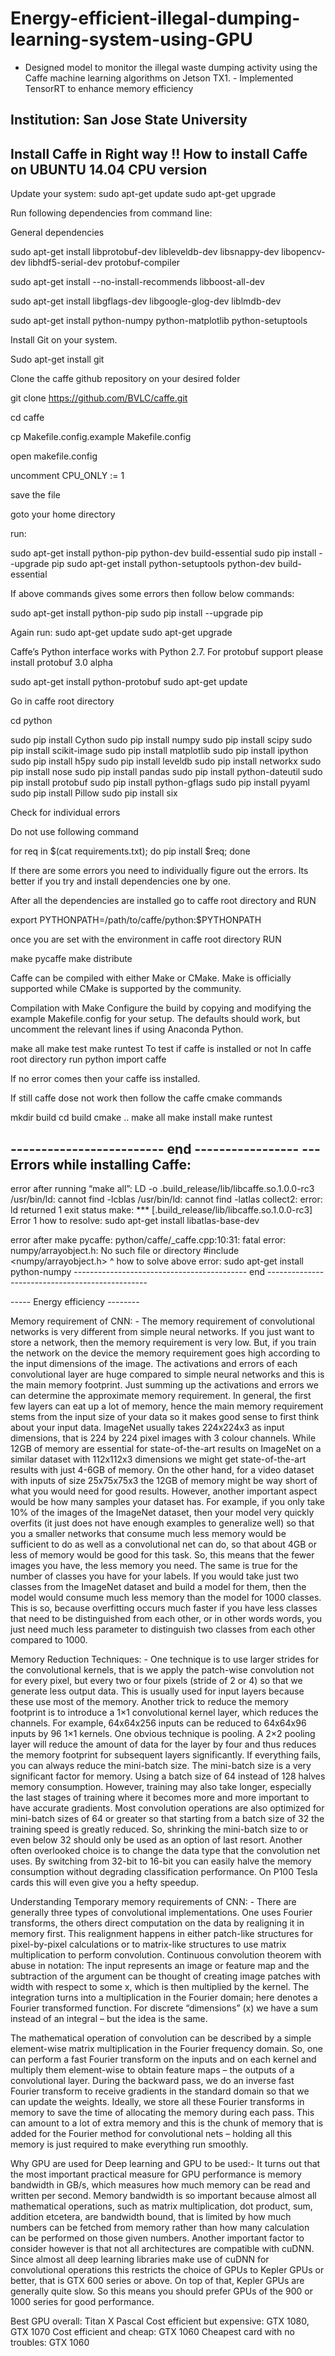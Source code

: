 # Energy-efficient-illegal-dumping-learning-system-using-GPU
- Designed model to monitor the illegal waste dumping activity using the Caffe machine learning algorithms on Jetson TX1.  - Implemented TensorRT to enhance memory efficiency

Institution: San Jose State University
-------------------------------------------------------------------------------------
Install Caffe in Right way !!
How to install Caffe on UBUNTU 14.04 CPU version
-------------------------------------------------------------------------------------
Update your system:
sudo apt-get update
sudo apt-get upgrade

Run following dependencies from command line:

General dependencies

sudo apt-get install libprotobuf-dev libleveldb-dev libsnappy-dev libopencv-dev libhdf5-serial-dev protobuf-compiler

sudo apt-get install --no-install-recommends libboost-all-dev

sudo apt-get install libgflags-dev libgoogle-glog-dev liblmdb-dev

sudo apt-get install python-numpy python-matplotlib python-setuptools

Install Git on your system.

Sudo apt-get install git

Clone the caffe github repository on your desired folder

git clone https://github.com/BVLC/caffe.git

cd caffe

cp Makefile.config.example Makefile.config

open makefile.config

uncomment CPU_ONLY := 1

save the file

goto your home directory

run:

sudo apt-get install python-pip python-dev build-essential 
sudo pip install --upgrade pip 
sudo apt-get install python-setuptools python-dev build-essential

If above commands gives some errors then follow below commands:
 
sudo apt-get install python-pip
sudo pip install --upgrade pip 

Again run: 
sudo apt-get update
sudo apt-get upgrade

Caffe’s Python interface works with Python 2.7. For protobuf support please install protobuf 3.0 alpha

sudo apt-get install python-protobuf
sudo apt-get update

Go in caffe root directory

cd python

sudo pip install Cython
sudo pip install numpy
sudo pip install scipy
sudo pip install scikit-image
sudo pip install matplotlib
sudo pip install ipython
sudo pip install h5py
sudo pip install leveldb
sudo pip install networkx
sudo pip install nose
sudo pip install pandas
sudo pip install python-dateutil
sudo pip install protobuf
sudo pip install python-gflags
sudo pip install pyyaml
sudo pip install Pillow
sudo pip install six

Check for individual errors

Do not use following command 

for req in $(cat requirements.txt); do pip install $req; done

If there are some errors you need to individually figure out the errors.
Its better if you try and install dependencies one by one.

After all the dependencies are installed go to caffe root directory and RUN

export PYTHONPATH=/path/to/caffe/python:$PYTHONPATH

once you are set with the environment in caffe root directory RUN 

make pycaffe
make distribute

Caffe can be compiled with either Make or CMake. Make is officially supported while CMake is supported by the community.

Compilation with Make
Configure the build by copying and modifying the example Makefile.config for your setup. The defaults should work, but uncomment the relevant lines if using Anaconda Python.

make all
make test
make runtest
To test if caffe is installed or not
In caffe root directory run
python
import caffe

If no error comes then your caffe iss installed.


If still caffe dose not work then follow the caffe cmake commands

mkdir build
cd build
cmake ..
make all
make install
make runtest

------------------------- end -----------------
---Errors while installing Caffe:
----------------------------------------------------------------------------------------------
error after running “make all”:
LD -o .build_release/lib/libcaffe.so.1.0.0-rc3
/usr/bin/ld: cannot find -lcblas
/usr/bin/ld: cannot find -latlas
collect2: error: ld returned 1 exit status
make: *** [.build_release/lib/libcaffe.so.1.0.0-rc3] Error 1
how to resolve:
 sudo apt-get install libatlas-base-dev

error after make pycaffe:
python/caffe/_caffe.cpp:10:31: fatal error: numpy/arrayobject.h: No such file or directory
 #include <numpy/arrayobject.h>
                               ^
how to solve above error:
sudo apt-get install python-numpy
------------------------------------------- end ------------------------------------------------

----- Energy efficiency --------

Memory requirement of CNN: -
The memory requirement of convolutional networks is very different from simple neural networks. If you just want to store a network, then the memory requirement is very low. 
But, if you train the network on the device the memory requirement goes high according to the input dimensions of the image. 
The activations and errors of each convolutional layer are huge compared to simple neural networks and this is the main memory footprint. Just summing up the activations and errors we can determine the approximate memory requirement.  In general, the first few layers can eat up a lot of memory, hence the main memory requirement stems from the input size of your data so it makes good sense to first think about your input data. ImageNet usually takes 224x224x3 as input dimensions, that is 224 by 224 pixel images with 3 colour channels. While 12GB of memory are essential for state-of-the-art results on ImageNet on a similar dataset with 112x112x3 dimensions we might get state-of-the-art results with just 4-6GB of memory. On the other hand, for a video dataset with inputs of size 25x75x75x3 the 12GB of memory might be way short of what you would need for good results. However, another important aspect would be how many samples your dataset has. For example, if you only take 10% of the images of the ImageNet dataset, then your model very quickly overfits (it just does not have enough examples to generalize well) so that you a smaller networks that consume much less memory would be sufficient to do as well as a convolutional net can do, so that about 4GB or less of memory would be good for this task. So, this means that the fewer images you have, the less memory you need.
The same is true for the number of classes you have for your labels. If you would take just two classes from the ImageNet dataset and build a model for them, then the model would consume much less memory than the model for 1000 classes. This is so, because overfitting occurs much faster if you have less classes that need to be distinguished from each other, or in other words words, you just need much less parameter to distinguish two classes from each other compared to 1000.

Memory Reduction Techniques: -
One technique is to use larger strides for the convolutional kernels, that is we apply the patch-wise convolution not for every pixel, but every two or four pixels (stride of 2 or 4) so that we generate less output data. This is usually used for input layers because these use most of the memory.
Another trick to reduce the memory footprint is to introduce a 1×1 convolutional kernel layer, which reduces the channels. For example, 64x64x256 inputs can be reduced to 64x64x96 inputs by 96 1×1 kernels.
One obvious technique is pooling. A 2×2 pooling layer will reduce the amount of data for the layer by four and thus reduces the memory footprint for subsequent layers significantly.
If everything fails, you can always reduce the mini-batch size. The mini-batch size is a very significant factor for memory. Using a batch size of 64 instead of 128 halves memory consumption. However, training may also take longer, especially the last stages of training where it becomes more and more important to have accurate gradients. Most convolution operations are also optimized for mini-batch sizes of 64 or greater so that starting from a batch size of 32 the training speed is greatly reduced. So, shrinking the mini-batch size to or even below 32 should only be used as an option of last resort.
Another often overlooked choice is to change the data type that the convolution net uses. By switching from 32-bit to 16-bit you can easily halve the memory consumption without degrading classification performance. On P100 Tesla cards this will even give you a hefty speedup.


Understanding Temporary memory requirements of CNN: -
There are generally three types of convolutional implementations. One uses Fourier transforms, the others direct computation on the data by realigning it in memory first. This realignment happens in either patch-like structures for pixel-by-pixel calculations or to matrix-like structures to use matrix multiplication to perform convolution.
 Continuous convolution theorem with abuse in notation: The input represents an image or feature map and the subtraction of the argument can be thought of creating image patches with width   with respect to some x, which is then multiplied by the kernel. The integration turns into a multiplication in the Fourier domain; here   denotes a Fourier transformed function. For discrete “dimensions” (x) we have a sum instead of an integral – but the idea is the same.

The mathematical operation of convolution can be described by a simple element-wise matrix multiplication in the Fourier frequency domain. So, one can perform a fast Fourier transform on the inputs and on each kernel and multiply them element-wise to obtain feature maps – the outputs of a convolutional layer. During the backward pass, we do an inverse fast Fourier transform to receive gradients in the standard domain so that we can update the weights. Ideally, we store all these Fourier transforms in memory to save the time of allocating the memory during each pass. This can amount to a lot of extra memory and this is the chunk of memory that is added for the Fourier method for convolutional nets – holding all this memory is just required to make everything run smoothly.


Why GPU are used for Deep learning and GPU to be used:-
It turns out that the most important practical measure for GPU performance is memory bandwidth in GB/s, which measures how much memory can be read and written per second. Memory bandwidth is so important because almost all mathematical operations, such as matrix multiplication, dot product, sum, addition etcetera, are bandwidth bound, that is limited by how much numbers can be fetched from memory rather than how many calculation can be performed on those given numbers.
Another important factor to consider however is that not all architectures are compatible with cuDNN. Since almost all deep learning libraries make use of cuDNN for convolutional operations this restricts the choice of GPUs to Kepler GPUs or better, that is GTX 600 series or above. On top of that, Kepler GPUs are generally quite slow. So this means you should prefer GPUs of the 900 or 1000 series for good performance.

Best GPU overall: Titan X Pascal
Cost efficient but expensive: GTX 1080, GTX 1070
Cost efficient and cheap:  GTX 1060
Cheapest card with no troubles: GTX 1060


